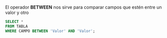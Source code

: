 El operador **BETWEEN** nos sirve para comparar campos que estén entre un valor y otro

```sql
SELECT *
FROM TABLA
WHERE CAMPO BETWEEN 'Valor' AND 'Valor';
```
